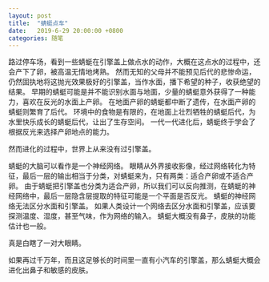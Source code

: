 ```yaml
---
layout: post
title:  "蜻蜓点车"
date:   2019-6-29 20:00:00 +0800
categories: 随笔
---
```


路过停车场，看到一些蜻蜓在引擎盖上做点水的动作，大概在这点水的过程中，还会产下了卵，被高温无情地烤熟。
然而无知的父母并不能预见后代的悲惨命运，仍然固执地将这抛光效果极好的引擎盖，当作水面，播下希望的种子，收获绝望的结果。
早期的蜻蜓可能是并不能识别水面与地面，少量的蜻蜓意外获得了一种能力，喜欢在反光的水面上产卵。
在地面产卵的蜻蜓都中断了遗传，在水面产卵的蜻蜓则繁育了后代。
环境中的食物是有限的，在地面上壮烈牺牲的蜻蜓后代，为水里快乐成长的蜻蜓后代，让出了生存空间。
一代一代进化后，蜻蜓终于学会了根据反光来选择产卵地点的能力。

然而进化的过程中，世界上从来没有过引擎盖。

蜻蜓的大脑可以看作是一个神经网络。
眼睛从外界接收影像，经过网络转化为特征，最后一层的输出相当于分类，对蜻蜓来为，只有两类：适合产卵或不适合产卵。
由于蜻蜓把引擎盖也分类为适合产卵，所以我们可以反向推测，在蜻蜓的神经网络中，最后一层隐含层提取的特征可能是一个平面是否反光。
蜻蜓的神经网络无法区分水面和引擎盖。
如果人类设计一个网络去区分水面和引擎盖，应该要探测温度、湿度，甚至气味，作为网络的输入。
蜻蜓大概没有鼻子，皮肤的功能估计也一般。

真是白瞎了一对大眼睛。

如果再过千万年，而且这足够长的时间里一直有小汽车的引擎盖，那么蜻蜓大概会进化出鼻子和敏感的皮肤。
